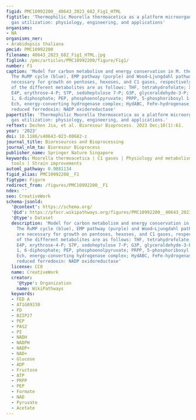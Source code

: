 ```yaml
---
figid: PMC10992200__40643_2023_682_Fig1_HTML
figtitle: 'Thermophilic Moorella thermoacetica as a platform microorganism for C1
  gas utilization: physiology, engineering, and applications'
organisms:
- NA
organisms_ner:
- Arabidopsis thaliana
pmcid: PMC10992200
filename: 40643_2023_682_Fig1_HTML.jpg
figlink: /pmc/articles/PMC10992200/figure/Fig1/
number: F1
caption: 'Model for carbon metabolism and energy conservation in M. thermoacetica.
  The RuMP cycle (blue), EMP pathway (purple) and Wood–Ljungdahl pathway (green) are
  necessary for growth on pentoses, hexoses, and C1 gases, respectively. Abbreviations
  of the different metabolites are as follows: THF, tetrahydrofolate; X5P, xylulose-5-p;
  E4P, erythrose-4-P; S7P, sedoheptulose 7-P; G3P, glyceraldehyde-3-P; FDP, fructose
  1, 6-diphosphate; PEP, phosphoenolpyruvate; PRPP, 5-phosphoribosyl 1-pyrophosphate.
  Ech, energy-converting hydrogenase complex; HydABC, FeFe-hydrogenase; NfnAB, NADH-dependent
  reduced ferredoxin: NADP oxidoreductase'
papertitle: 'Thermophilic Moorella thermoacetica as a platform microorganism for C1
  gas utilization: physiology, engineering, and applications.'
reftext: Dechen Jia, et al. Bioresour Bioprocess. 2023 Dec;10(1):61.
year: '2023'
doi: 10.1186/s40643-023-00682-z
journal_title: Bioresources and Bioprocessing
journal_nlm_ta: Bioresour Bioprocess
publisher_name: Springer Nature Singapore
keywords: Moorella thermoacetica | C1 gases | Physiology and metabolism | Genetic
  tools | Strain improvements
automl_pathway: 0.9081134
figid_alias: PMC10992200__F1
figtype: Figure
redirect_from: /figures/PMC10992200__F1
ndex: ''
seo: CreativeWork
schema-jsonld:
  '@context': https://schema.org/
  '@id': https://pfocr.wikipathways.org/figures/PMC10992200__40643_2023_682_Fig1_HTML.html
  '@type': Dataset
  description: 'Model for carbon metabolism and energy conservation in M. thermoacetica.
    The RuMP cycle (blue), EMP pathway (purple) and Wood–Ljungdahl pathway (green)
    are necessary for growth on pentoses, hexoses, and C1 gases, respectively. Abbreviations
    of the different metabolites are as follows: THF, tetrahydrofolate; X5P, xylulose-5-p;
    E4P, erythrose-4-P; S7P, sedoheptulose 7-P; G3P, glyceraldehyde-3-P; FDP, fructose
    1, 6-diphosphate; PEP, phosphoenolpyruvate; PRPP, 5-phosphoribosyl 1-pyrophosphate.
    Ech, energy-converting hydrogenase complex; HydABC, FeFe-hydrogenase; NfnAB, NADH-dependent
    reduced ferredoxin: NADP oxidoreductase'
  license: CC0
  name: CreativeWork
  creator:
    '@type': Organization
    name: WikiPathways
  keywords:
  - FED A
  - AT1G09330
  - FD
  - BZIP27
  - PEP
  - PAS2
  - PI
  - NADH
  - NADPH
  - NADP+
  - NAD+
  - Glucose
  - ADP
  - Fructose
  - ATP
  - PRPP
  - PEP
  - Formate
  - NAD
  - Pyruvate
  - Acetate
---
```

